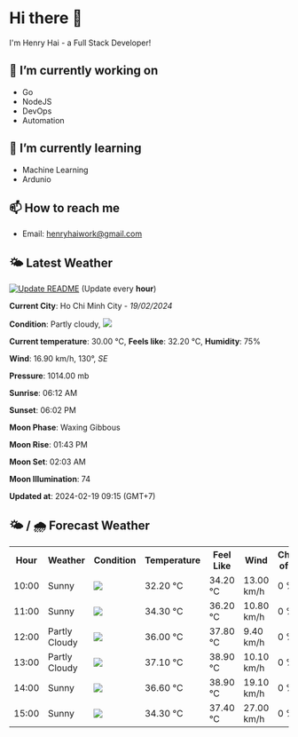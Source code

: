 # Hi there 👋

I'm Henry Hai - a Full Stack Developer!

## 🔭 I’m currently working on

- Go
- NodeJS
- DevOps
- Automation

## 🌱 I’m currently learning

- Machine Learning
- Ardunio

## 📫 How to reach me

- Email: <henryhaiwork@gmail.com>

## 🌤️ Latest Weather
[![Update README](https://github.com/henry0hai/henry0hai/actions/workflows/udpateReadme.yml/badge.svg)](https://github.com/henry0hai/henry0hai/actions/workflows/udpateReadme.yml)
(Update every **hour**)
<!-- CURRENT_WEATHER:START -->
**Current City**: Ho Chi Minh City - *19/02/2024*

**Condition**: Partly cloudy, <img src="https://cdn.weatherapi.com/weather/64x64/day/116.png"/>

**Current temperature**: 30.00 °C, **Feels like**: 32.20 °C, **Humidity**: 75%

**Wind**: 16.90 km/h, 130°, *SE*

**Pressure**: 1014.00 mb

**Sunrise**: 06:12 AM

**Sunset**: 06:02 PM

**Moon Phase**: Waxing Gibbous

**Moon Rise**: 01:43 PM

**Moon Set**: 02:03 AM

**Moon Illumination**: 74

**Updated at**: 2024-02-19 09:15 (GMT+7)<!-- CURRENT_WEATHER:END -->

## 🌤️ / 🌧️ Forecast Weather
<!-- FORECAST_WEATHER:START -->
<table>
		<tr>
			<th>Hour</th>
			<th>Weather</th>
			<th>Condition</th>
			<th>Temperature</th>
			<th>Feel Like</th>
			<th>Wind</th>
			<th>Chance of Rain</th>
		</tr>
				<tr>
					<td>10:00</td>
					<td>Sunny</td>
					<td><img src='https://cdn.weatherapi.com/weather/64x64/day/113.png'/></td>
					<td>32.20 °C</td>
					<td>34.20 °C</td>
					<td>13.00 km/h</td>
					<td>0 %</td>
				</tr>
				<tr>
					<td>11:00</td>
					<td>Sunny</td>
					<td><img src='https://cdn.weatherapi.com/weather/64x64/day/113.png'/></td>
					<td>34.30 °C</td>
					<td>36.20 °C</td>
					<td>10.80 km/h</td>
					<td>0 %</td>
				</tr>
				<tr>
					<td>12:00</td>
					<td>Partly Cloudy </td>
					<td><img src='https://cdn.weatherapi.com/weather/64x64/day/116.png'/></td>
					<td>36.00 °C</td>
					<td>37.80 °C</td>
					<td>9.40 km/h</td>
					<td>0 %</td>
				</tr>
				<tr>
					<td>13:00</td>
					<td>Partly Cloudy </td>
					<td><img src='https://cdn.weatherapi.com/weather/64x64/day/116.png'/></td>
					<td>37.10 °C</td>
					<td>38.90 °C</td>
					<td>10.10 km/h</td>
					<td>0 %</td>
				</tr>
				<tr>
					<td>14:00</td>
					<td>Sunny</td>
					<td><img src='https://cdn.weatherapi.com/weather/64x64/day/113.png'/></td>
					<td>36.60 °C</td>
					<td>38.90 °C</td>
					<td>19.10 km/h</td>
					<td>0 %</td>
				</tr>
				<tr>
					<td>15:00</td>
					<td>Sunny</td>
					<td><img src='https://cdn.weatherapi.com/weather/64x64/day/113.png'/></td>
					<td>34.30 °C</td>
					<td>37.40 °C</td>
					<td>27.00 km/h</td>
					<td>0 %</td>
				</tr>
</table>
<!-- FORECAST_WEATHER:END -->
